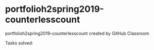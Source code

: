 # portfolioh2spring2019-counterlesscount
portfolioh2spring2019-counterlesscount created by GitHub Classroom

Tasks solved:
